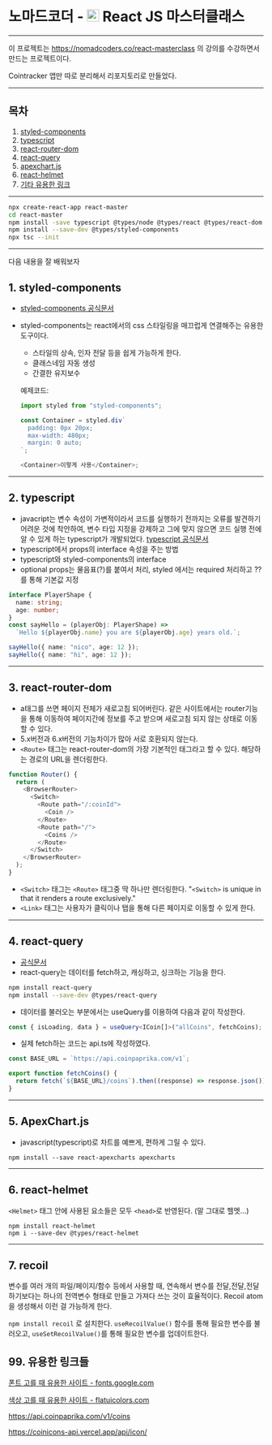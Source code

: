 # 노마드코더 - <img src="./public/favicon.ico" width="24" height="24" /> React JS 마스터클래스

---

이 프로젝트는 <https://nomadcoders.co/react-masterclass> 의 강의를 수강하면서 만드는 프로젝트이다.

Cointracker 앱만 따로 분리해서 리포지토리로 만들었다. 

---

## 목차

1. [styled-components](#1-styled-components)
2. [typescript](#2-typescript)
3. [react-router-dom](#3-react-router-dom)
4. [react-query](#4-react-query)
5. [apexchart.js](#5-apexchartjs)
6. [react-helmet](#6-react-helmet)
7. [기타 유용한 링크](#99-유용한-링크들)

---

```sh
npx create-react-app react-master
cd react-master
npm install -save typescript @types/node @types/react @types/react-dom @types/jest
npm install --save-dev @types/styled-components
npx tsc --init
```

---

다음 내용을 잘 배워보자

## 1. styled-components

- [styled-components 공식문서](https://styled-components.com/docs/basics)
- styled-components는 react에서의 css 스타일링을 매끄럽게 연결해주는 유용한 도구이다.

  - 스타일의 상속, 인자 전달 등을 쉽게 가능하게 한다.
  - 클래스네임 자동 생성
  - 간결한 유지보수

  예제코드:

  ```typescript
  import styled from "styled-components";

  const Container = styled.div`
    padding: 0px 20px;
    max-width: 480px;
    margin: 0 auto;
  `;

  <Container>이렇게 사용</Container>;
  ```

---

## 2. typescript

- javacript는 변수 속성이 가변적이라서 코드를 실행하기 전까지는 오류를 발견하기 어려운 것에 착안하여, 변수 타입 지정을 강제하고 그에 맞지 않으면 코드 실행 전에 알 수 있게 하는 typescript가 개발되었다.
  [typescript 공식문서](https://www.typescriptlang.org/docs/handbook/typescript-in-5-minutes.html)
- typescript에서 props의 interface 속성을 주는 방법
- typescript와 styled-components의 interface
- optional props는 물음표(?)를 붙여서 처리, styled 에서는 required 처리하고 ??를 통해 기본값 지정

```typescript
interface PlayerShape {
  name: string;
  age: number;
}
const sayHello = (playerObj: PlayerShape) =>
  `Hello ${playerObj.name} you are ${playerObj.age} years old.`;

sayHello({ name: "nico", age: 12 });
sayHello({ name: "hi", age: 12 });
```

---

## 3. react-router-dom

- a태그를 쓰면 페이지 전체가 새로고침 되어버린다. 같은 사이트에서는 router기능을 통해 이동하여 페이지간에 정보를 주고 받으며 새로고침 되지 않는 상태로 이동할 수 있다.
- 5.x버전과 6.x버전의 기능차이가 많아 서로 호환되지 않는다.
- `<Route>` 태그는 react-router-dom의 가장 기본적인 태그라고 할 수 있다. 해당하는 경로의 URL을 렌더링한다.

```typescript
function Router() {
  return (
    <BrowserRouter>
      <Switch>
        <Route path="/:coinId">
          <Coin />
        </Route>
        <Route path="/">
          <Coins />
        </Route>
      </Switch>
    </BrowserRouter>
  );
}
```

- `<Switch>` 태그는 `<Route>` 태그중 딱 하나만 렌더링한다. "`<Switch>` is unique in that it renders a route exclusively."
- `<Link>` 태그는 사용자가 클릭이나 탭을 통해 다른 페이지로 이동할 수 있게 한다.

---

## 4. react-query

- [공식문서](https://react-query-v3.tanstack.com/overview)
- react-query는 데이터를 fetch하고, 캐싱하고, 싱크하는 기능을 한다.

```sh
npm install react-query
npm install --save-dev @types/react-query
```

- 데이터를 불러오는 부분에서는 useQuery를 이용하여 다음과 같이 작성한다.

```typescript
const { isLoading, data } = useQuery<ICoin[]>("allCoins", fetchCoins);
```

- 실제 fetch하는 코드는 api.ts에 작성하였다.

```typescript
const BASE_URL = `https://api.coinpaprika.com/v1`;

export function fetchCoins() {
  return fetch(`${BASE_URL}/coins`).then((response) => response.json());
}
```

---

## 5. ApexChart.js

- javascript(typescript)로 차트를 예쁘게, 편하게 그릴 수 있다.

`npm install --save react-apexcharts apexcharts`

---

## 6. react-helmet

`<Helmet>` 태그 안에 사용된 요소들은 모두 `<head>`로 반영된다. (말 그대로 헬멧...)

```
npm install react-helmet
npm i --save-dev @types/react-helmet
```

---

## 7. recoil

변수를 여러 개의 파일/페이지/함수 등에서 사용할 때, 연속해서 변수를 전달,전달,전달하기보다는 하나의 전역변수 형태로 만들고 가져다 쓰는 것이 효율적이다. Recoil atom을 생성해서 이런 걸 가능하게 한다.

`npm install recoil` 로 설치한다. `useRecoilValue()` 함수를 통해 필요한 변수를 불러오고, `useSetRecoilValue()`를 통해 필요한 변수를 업데이트한다.

## 99. 유용한 링크들

[폰트 고를 때 유용한 사이트 - fonts.google.com](https://fonts.google.com/specimen/Source+Sans+Pro?query=source+sans+pro)

[색상 고를 때 유용한 사이트 - flatuicolors.com](https://flatuicolors.com/palette/gb)

<https://api.coinpaprika.com/v1/coins>

<https://coinicons-api.vercel.app/api/icon/>
